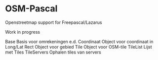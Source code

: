 # OSM-Pascal
Openstreetmap support for Freepascal/Lazarus

Work in progress

Base		Basis voor omrekeningen e.d.
Coordinaat	Object voor coordinaat in Long/Lat 
Rect		Object voor gebied 
Tile		Object voor OSM-tile
TileList	Lijst met Tiles
TileServers	Ophalen tiles van servers

